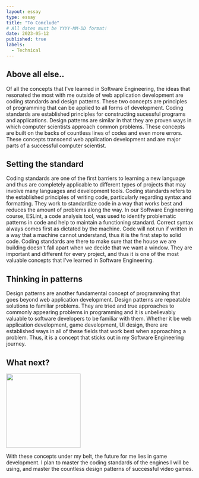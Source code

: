 ```yaml
---
layout: essay
type: essay
title: "To Conclude"
# All dates must be YYYY-MM-DD format!
date: 2023-05-12
published: true
labels:
  - Technical
---
```


## Above all else..

Of all the concepts that I've learned in Software Engineering, the ideas that resonated the most with me outside of web application development are coding standards and design patterns.
These two concepts are principles of programming that can be applied to all forms of development. Coding standards are established principles for constructing sucessful programs and applications. Design patterns are similar in that they are proven ways in which computer scientists approach common problems. These concepts are built on the backs of countless lines of codes and even more errors. These concepts transcend web application development and are major parts of a successful computer scientist.

## Setting the standard

Coding standards are one of the first barriers to learning a new language and thus are completely applicable to different types of projects that may involve many languages and development tools. Coding standards refers to the established principles of writing code, particularly regarding syntax and formatting. They work to standardize code in a way that works best and reduces the amount of problems along the way. In our Software Engineering course, ESLint, a code analysis tool, was used to identify problematic patterns in code and help to maintain a functioning standard. Correct syntax always comes first as dictated by the machine. Code will not run if written in a way that a machine cannot understand, thus it is the first step to solid code. Coding standards are there to make sure that the house we are building doesn't fall apart when we decide that we want a window. They are important and different for every project, and thus it is one of the most valuable concepts that I've learned in Software Engineering.

## Thinking in patterns

Design patterns are another fundamental concept of programming that goes beyond web application development. Design patterns are repeatable solutions to familiar problems. They are tried and true approaches to commonly appearing problems in programming and it is unbelievably valuable to software developers to be familiar with them. Whether it be web application development, game development, UI design, there are established ways in all of these fields that work best when approaching a problem. Thus, it is a concept that sticks out in my Software Engineering journey.

##  What next?

<img width="200px" class="rounded float-start pe-4" src="../img/designPatterns/mario.jpg">

With these concepts under my belt, the future for me lies in game development. I plan to master the coding standards of the engines I will be using, and master the countless design patterns of successful video games.
